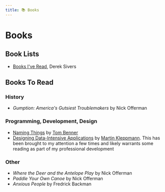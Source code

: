 ```yaml
---
title: 📚 Books
---
```


# Books

## Book Lists

- [Books I've Read](https://sive.rs/book), Derek Sivers

## Books To Read

### History

- _Gumption: America's Gutsiest Troublemakers_ by Nick Offerman

### Programming, Development, Design

- [Naming Things](https://leanpub.com/naming-things) by
  [Tom Benner](https://tombenner.co/)
- [Designing Data-Intensive Applications](https://dataintensive.net/) by
  [Martin Kleppmann](http://martin.kleppmann.com/). This has been brought to my
  attention a few times and likely warrants some reading as part of my
  professional development

### Other

- _Where the Deer and the Antelope Play_ by Nick Offerman
- _Paddle Your Own Canoe_ by Nick Offerman
- _Anxious People_ by Fredrick Backman
